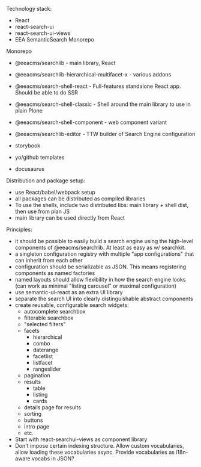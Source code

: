 Technology stack:
  - React
  - react-search-ui
  - react-search-ui-views
  - EEA SemanticSearch Monorepo

Monorepo
  - @eeacms/searchlib   - main library, React
  - @eeacms/searchlib-hierarchical-multifacet-x   - various addons
  - @eeacms/search-shell-react - Full-features standalone React app. Should be able to do SSR
  - @eeacms/search-shell-classic - Shell around the main library to use in plain Plone
  - @eeacms/search-shell-component - web component variant
  - @eeacms/searchlib-editor - TTW builder of Search Engine configuration

  - storybook
  - yo/github templates
  - docusaurus

Distribution and package setup:

  - use React/babel/webpack setup
  - all packages can be distributed as compiled libraries
  - To use the shells, include two distributed libs: main library + shell dist,
    then use from plan JS
  - main library can be used directly from React

Principles:

  - it should be possible to easily build a search engine using the high-level
    components of @eeacms/searchlib. At least as easy as w/ searchkit.
  - a singleton configuration registry with multiple "app configurations" that
    can inherit from each other
  - configuration should be serializable as JSON. This means registering
    components as named factories
  - named layouts should allow flexibility in how the search engine looks (can
    work as minimal "listing carousel" or maximal configuration)
  - use semantic-ui-react as an extra UI library
  - separate the search UI into clearly distinguishable abstract components
  - create reusable, configurable search widgets:
    - autocomplete searchbox
    - filterable searchbox
    - "selected filters"
    - facets
      - hierarchical
      - combo
      - daterange
      - facetlist
      - listfacet
      - rangeslider
    - pagination
    - results
      - table
      - listing
      - cards
    - details page for results
    - sorting
    - buttons
    - intro page
    - etc.
  - Start with react-searchui-views as component library
  - Don't impose certain indexing structure. Allow custom vocabularies, allow
    loading these vocabularies async. Provide vocabularies as i18n-aware vocabs
    in JSON?
